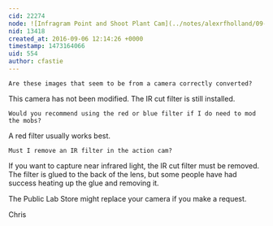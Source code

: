 ```yaml
---
cid: 22274
node: ![Infragram Point and Shoot Plant Cam](../notes/alexrfholland/09-06-2016/infragram-point-and-shoot-plant-cam)
nid: 13418
created_at: 2016-09-06 12:14:26 +0000
timestamp: 1473164066
uid: 554
author: cfastie
---
```


    Are these images that seem to be from a camera correctly converted?  
This camera has not been modified. The IR cut filter is still installed.

    Would you recommend using the red or blue filter if I do need to mod the mobs?  
A red filter usually works best.

    Must I remove an IR filter in the action cam?  
If you want to capture near infrared light, the IR cut filter must be removed. The filter is glued to the back of the lens, but some people have had success heating up the glue and removing it.

The Public Lab Store might replace your camera if you make a request.

Chris